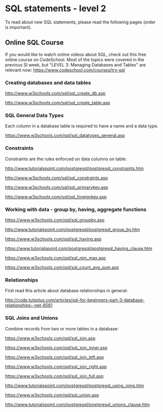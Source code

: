 # SQL statements - level 2

To read about new SQL statements, please read the following pages (order is important).

## Online SQL Course

If you would like to watch online videos about SQL, check out this free online course on CodeSchool. Most of the topics were covered in the previous SI week, but "LEVEL 3: Managing Databases and Tables" are relevant now: <https://www.codeschool.com/courses/try-sql>

### Creating databases and data tables

<http://www.w3schools.com/sql/sql_create_db.asp>

<http://www.w3schools.com/sql/sql_create_table.asp>

### SQL General Data Types

Each column in a database table is required to have a name and a data type.

<https://www.w3schools.com/sql/sql_datatypes_general.asp>

### Constraints

Constraints are the rules enforced on data columns on table:

<http://www.tutorialspoint.com/postgresql/postgresql_constraints.htm>

<http://www.w3schools.com/sql/sql_constraints.asp>

<http://www.w3schools.com/sql/sql_primarykey.asp>

<http://www.w3schools.com/sql/sql_foreignkey.asp>

### Working with data - group by, having, aggregate functions

<https://www.w3schools.com/sql/sql_groupby.asp>

<http://www.tutorialspoint.com/postgresql/postgresql_group_by.htm>

<https://www.w3schools.com/sql/sql_having.asp>

<https://www.tutorialspoint.com/postgresql/postgresql_having_clause.htm>

<https://www.w3schools.com/sql/sql_min_max.asp>

<https://www.w3schools.com/sql/sql_count_avg_sum.asp>

### Relationships

First read this article about database relationships in general:

<http://code.tutsplus.com/articles/sql-for-beginners-part-3-database-relationships--net-8561>

### SQL Joins and Unions

Combine records from two or more tables in a database:

<https://www.w3schools.com/sql/sql_join.asp>

<https://www.w3schools.com/sql/sql_join_inner.asp>

<https://www.w3schools.com/sql/sql_join_left.asp>

<https://www.w3schools.com/sql/sql_join_right.asp>

<https://www.w3schools.com/sql/sql_join_full.asp>

<http://www.tutorialspoint.com/postgresql/postgresql_using_joins.htm>

<https://www.w3schools.com/sql/sql_union.asp>

<http://www.tutorialspoint.com/postgresql/postgresql_unions_clause.htm>

